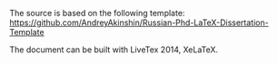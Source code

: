 
The source is based on the following template:
https://github.com/AndreyAkinshin/Russian-Phd-LaTeX-Dissertation-Template

The document can be built with LiveTex 2014, XeLaTeX.
